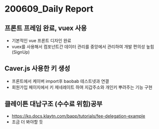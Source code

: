 # 200609_Daily Report 

## 프론트 프레임 완료, vuex 사용
- 기본적인 vue 프론트 디자인 완료
- vuex를 사용해서 컴포넌트간 데이터 관리를 중앙에서 관리하여 개발 편의성 높힘 (SignUp)

## Caver.js 사용한 키 생성
- 프론트에서 케이버 import후 baobab 테스트넷과 연결
- 회원가입 페이지에서 키 제네레이트 하여 지갑주소와 개인키 뿌려주는 기능 구현

## 클레이튼 대납구조 (수수료 위힘)공부
- https://ko.docs.klaytn.com/bapp/tutorials/fee-delegation-example
- 조금 더 봐야할 듯
